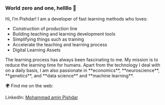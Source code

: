 ### World zero and one, hellllo 👋

Hi, I’m Pishdar! I am a developer of fast learning methods who loves:

<ul>
<li>Construction of production line</li>
<li>Building teaching and learning development tools</li>
<li>Simplifying things such as training</li>
<li>Accelerate the teaching and learning process</li>
<li>Digital Learning Assets</li>
</ul>


<p>The learning process has always been fascinating to me. My mission is to reduce the learning time for humans. Apart from the technology I deal with on a daily basis, I am also passionate in **economics**, **neuroscience**, **genetics**, and **data science** and **machine learning**.</p>

🌍 Find me on the web:
    <p>LinkedIn: <a href="https://www.linkedin.com/in/mohammad-amin-pishdar/" title="Title">Mohammad amin Pishdar</a></p>
    
    
<!--
**mohammad-amin-pishdar/mohammad-amin-pishdar** is a ✨ _special_ ✨ repository because its `README.md` (this file) appears on your GitHub profile.
-->
